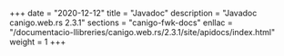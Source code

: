 +++
date        = "2020-12-12"
title       = "Javadoc"
description = "Javadoc canigo.web.rs 2.3.1"
sections    = "canigo-fwk-docs"
enllac		= "/documentacio-llibreries/canigo.web.rs/2.3.1/site/apidocs/index.html"
weight		= 1
+++
